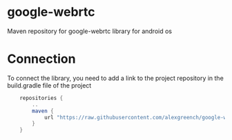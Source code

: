 # google-webrtc
Maven repository for google-webrtc library for android os

# Connection
To connect the library, you need to add a link to the project repository in the build.gradle file of the project

```gradle
    repositories {
        ..
        maven {
            url "https://raw.githubusercontent.com/alexgreench/google-webrtc/master"
        }
    }
```
